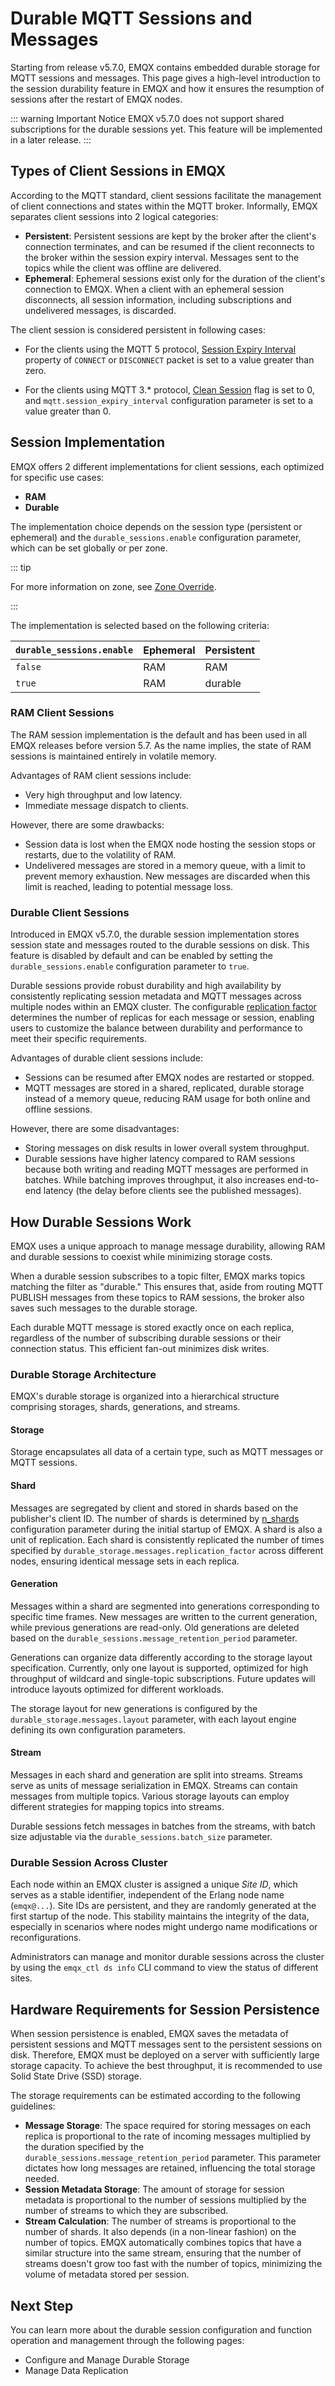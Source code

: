 # Durable MQTT Sessions and Messages

Starting from release v5.7.0, EMQX contains embedded durable storage for MQTT sessions and messages.
This page gives a high-level introduction to the session durability feature in EMQX and how it ensures the resumption of sessions after the restart of EMQX nodes.

::: warning Important Notice
EMQX v5.7.0 does not support shared subscriptions for the durable sessions yet.
This feature will be implemented in a later release.
:::

## Types of Client Sessions in EMQX

According to the MQTT standard, client sessions facilitate the management of client connections and states within the MQTT broker. Informally, EMQX separates client sessions into 2 logical categories:

- **Persistent**: Persistent sessions are kept by the broker after the client's connection terminates, and can be resumed if the client reconnects to the broker within the session expiry interval. Messages sent to the topics while the client was offline are delivered.
- **Ephemeral**: Ephemeral sessions exist only for the duration of the client's connection to EMQX. When a client with an ephemeral session disconnects, all session information, including subscriptions and undelivered messages, is discarded.

The client session is considered persistent in following cases:

- For the clients using the MQTT 5 protocol, [Session Expiry Interval](https://docs.oasis-open.org/mqtt/mqtt/v5.0/os/mqtt-v5.0-os.html#_Toc3901048) property of `CONNECT` or `DISCONNECT` packet is set to a value greater than zero.

- For the clients using MQTT 3.* protocol, [Clean Session](http://docs.oasis-open.org/mqtt/mqtt/v3.1.1/os/mqtt-v3.1.1-os.html#_Toc398718030) flag is set to 0, and `mqtt.session_expiry_interval` configuration parameter is set to a value greater than 0.

## Session Implementation

EMQX offers 2 different implementations for client sessions, each optimized for specific use cases:

- **RAM**
- **Durable**

The implementation choice depends on the session type (persistent or ephemeral) and the `durable_sessions.enable` configuration parameter, which can be set globally or per zone. 

::: tip

For more information on zone, see [Zone Override](../configuration/confiugration.md#zone-override).

:::

The implementation is selected based on the following criteria:

| `durable_sessions.enable` | Ephemeral | Persistent |
|------------------------------|-----------|------------|
| `false`                      | RAM       | RAM        |
| `true`                       | RAM       | durable   |

### RAM Client Sessions

The RAM session implementation is the default and has been used in all EMQX releases before version 5.7. As the name implies, the state of RAM sessions is maintained entirely in volatile memory.

Advantages of RAM client sessions include:

- Very high throughput and low latency.
- Immediate message dispatch to clients.

However, there are some drawbacks:

- Session data is lost when the EMQX node hosting the session stops or restarts, due to the volatility of RAM.
- Undelivered messages are stored in a memory queue, with a limit to prevent memory exhaustion. New messages are discarded when this limit is reached, leading to potential message loss.

### Durable Client Sessions

Introduced in EMQX v5.7.0, the durable session implementation stores session state and messages routed to the durable sessions on disk. This feature is disabled by default and can be enabled by setting the `durable_sessions.enable` configuration parameter to `true`.

Durable sessions provide robust durability and high availability by consistently replicating session metadata and MQTT messages across multiple nodes within an EMQX cluster. The configurable [replication factor](./managing-replication.md#replication-factor) determines the number of replicas for each message or session, enabling users to customize the balance between durability and performance to meet their specific requirements.

Advantages of durable client sessions include:

- Sessions can be resumed after EMQX nodes are restarted or stopped.
- MQTT messages are stored in a shared, replicated, durable storage instead of a memory queue, reducing RAM usage for both online and offline sessions.

However, there are some disadvantages:

- Storing messages on disk results in lower overall system throughput.
- Durable sessions have higher latency compared to RAM sessions because both writing and reading MQTT messages are performed in batches. While batching improves throughput, it also increases end-to-end latency (the delay before clients see the published messages).

## How Durable Sessions Work

EMQX uses a unique approach to manage message durability, allowing RAM and durable sessions to coexist while minimizing storage costs.

When a durable session subscribes to a topic filter, EMQX marks topics matching the filter as "durable." This ensures that, aside from routing MQTT PUBLISH messages from these topics to RAM sessions, the broker also saves such messages to the durable storage.

Each durable MQTT message is stored exactly once on each replica, regardless of the number of subscribing durable sessions or their connection status. This efficient fan-out minimizes disk writes.

### Durable Storage Architecture

EMQX's durable storage is organized into a hierarchical structure comprising storages, shards, generations, and streams.

#### Storage

Storage encapsulates all data of a certain type, such as MQTT messages or MQTT sessions.

#### Shard

Messages are segregated by client and stored in shards based on the publisher's client ID. The number of shards is determined by [n_shards](./managing-replication.md#number-of-shards) configuration parameter during the initial startup of EMQX. A shard is also a unit of replication. Each shard is consistently replicated the number of times specified by `durable_storage.messages.replication_factor` across different nodes, ensuring identical message sets in each replica.

#### Generation

Messages within a shard are segmented into generations corresponding to specific time frames. New messages are written to the current generation, while previous generations are read-only. Old generations are deleted based on the `durable_sessions.message_retention_period` parameter.

Generations can organize data differently according to the storage layout specification. Currently, only one layout is supported, optimized for high throughput of wildcard and single-topic subscriptions. Future updates will introduce layouts optimized for different workloads.

The storage layout for new generations is configured by the `durable_storage.messages.layout` parameter, with each layout engine defining its own configuration parameters.

#### Stream

Messages in each shard and generation are split into streams. Streams serve as units of message serialization in EMQX. Streams can contain messages from multiple topics. Various storage layouts can employ different strategies for mapping topics into streams.

Durable sessions fetch messages in batches from the streams, with batch size adjustable via the `durable_sessions.batch_size` parameter.

### Durable Session Across Cluster

Each node within an EMQX cluster is assigned a unique *Site ID*, which serves as a stable identifier, independent of the Erlang node name (`emqx@...`). Site IDs are persistent, and they are randomly generated at the first startup of the node. This stability maintains the integrity of the data, especially in scenarios where nodes might undergo name modifications or reconfigurations.

Administrators can manage and monitor durable sessions across the cluster by using the `emqx_ctl ds info` CLI command to view the status of different sites.

## Hardware Requirements for Session Persistence

When session persistence is enabled, EMQX saves the metadata of persistent sessions and MQTT messages sent to the persistent sessions on disk. Therefore, EMQX must be deployed on a server with sufficiently large storage capacity. To achieve the best throughput, it is recommended to use Solid State Drive (SSD) storage.

The storage requirements can be estimated according to the following guidelines:

- **Message Storage**: The space required for storing messages on each replica is proportional to the rate of incoming messages multiplied by the duration specified by the `durable_sessions.message_retention_period` parameter. This parameter dictates how long messages are retained, influencing the total storage needed.
- **Session Metadata Storage**: The amount of storage for session metadata is proportional to the number of sessions multiplied by the number of streams to which they are subscribed.
- **Stream Calculation**: The number of streams is proportional to the number of shards. It also depends (in a non-linear fashion) on the number of topics. EMQX automatically combines topics that have a similar structure into the same stream, ensuring that the number of streams doesn't grow too fast with the number of topics, minimizing the volume of metadata stored per session.

## Next Step

You can learn more about the durable session configuration and function operation and management through the following pages:

- Configure and Manage Durable Storage
- Manage Data Replication
